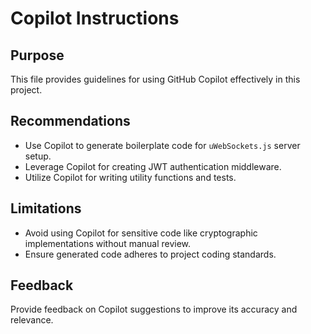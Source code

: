 # Copilot Instructions

## Purpose
This file provides guidelines for using GitHub Copilot effectively in this project.

## Recommendations
- Use Copilot to generate boilerplate code for `uWebSockets.js` server setup.
- Leverage Copilot for creating JWT authentication middleware.
- Utilize Copilot for writing utility functions and tests.

## Limitations
- Avoid using Copilot for sensitive code like cryptographic implementations without manual review.
- Ensure generated code adheres to project coding standards.

## Feedback
Provide feedback on Copilot suggestions to improve its accuracy and relevance.
